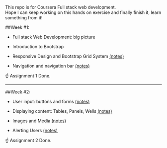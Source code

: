 This repo is for Coursera Full stack web development.    
Hope I can keep working on this hands on exercise and finally finish it, learn something from it!

##Week #1:
* Full stack Web Development: big picture
- Introduction to Bootstrap 
* Responsive Design and Bootstrap Grid System [(notes)](https://www.evernote.com/l/ATE_oTi9b_5AUYx8sWqcDT8GdKppAITGFm0)
- Navigation and navigation bar [(notes)](https://www.evernote.com/l/ATFixSFcAuRFMLimRY2LOX80JaugBWK_E0c)

:point_up: Assignment 1 Done.

*****

##Week #2:
* User input: buttons and forms [(notes)](https://www.evernote.com/l/ATEaoG72QwVPj7Xltdfa7F3aRWp9AsHzonY)
- Displaying content: Tables, Panels, Wells [(notes)](https://www.evernote.com/l/ATFb07mfsoRHyb4OITTxcjk2-AmWiI6JC-Q)
* Images and Media [(notes)](https://www.evernote.com/l/ATGVhL9qyoBOMq7xZ2sevMb7jXFrU3PWmC4)
- Alerting Users [(notes)](https://www.evernote.com/l/ATHtXp0Pf7BBMows2ztCKY1UHOkI0ejlfSY)

:point_up: Assignment 2 Done.
